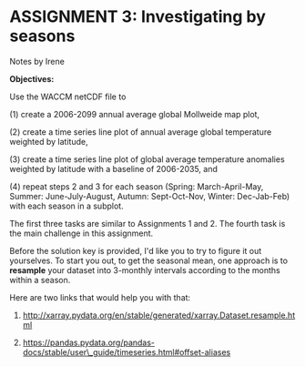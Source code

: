 # ASSIGNMENT 3: Investigating by seasons

Notes by Irene

**Objectives:**

Use the WACCM netCDF file to

(1) create a 2006-2099 annual average global Mollweide map plot, 

(2) create a time series line plot of annual average global temperature weighted by latitude, 

(3) create a time series line plot of global average temperature anomalies weighted by latitude with a baseline of 2006-2035, and 

(4) repeat steps 2 and 3 for each season (Spring: March-April-May, Summer: June-July-August, Autumn: Sept-Oct-Nov, Winter: Dec-Jab-Feb) with each season in a subplot.

The first three tasks are similar to Assignments 1 and 2.
The fourth task is the main challenge in this assignment.

Before the solution key is provided, I'd like you to try to figure it out yourselves. To start you out, to get the seasonal mean, one approach is to **resample** your dataset into 3-monthly intervals according to the months within a season.

Here are two links that would help you with that:

1. http://xarray.pydata.org/en/stable/generated/xarray.Dataset.resample.html

2. https://pandas.pydata.org/pandas-docs/stable/user\_guide/timeseries.html#offset-aliases
